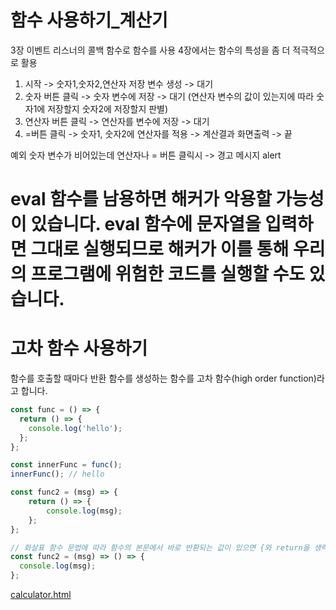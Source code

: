 # 함수 사용하기_계산기
3장 이벤트 리스너의 콜백 함수로 함수를 사용 4장에서는 함수의 특성을 좀 더 적극적으로 활용

1. 시작 -> 숫자1,숫자2,연산자 저장 변수 생성 -> 대기
2. 숫자 버튼 클릭 -> 숫자 변수에 저장 -> 대기 (연산자 변수의 값이 있는지에 따라 숫자1에 저장할지 숫자2에 저장할지 판별)
3. 연산자 버튼 클릭 -> 연산자를 변수에 저장 -> 대기
4. =버튼 클릭 -> 숫자1, 숫자2에 연산자를 적용 -> 계산결과 화면출력 -> 끝

예외 숫자 변수가 비어있는데 연산자나 = 버튼 클릭시
-> 경고 메시지 alert

# eval 함수를 남용하면 해커가 악용할 가능성이 있습니다. eval 함수에 문자열을 입력하면 그대로 실행되므로 해커가 이를 통해 우리의 프로그램에 위험한 코드를 실행할 수도 있습니다.

# 고차 함수 사용하기
함수를 호출할 때마다 반환 함수를 생성하는 함수를 고차 함수(high order function)라고 합니다.
```js
const func = () => {
  return () => {
    console.log('hello');
  };
};

const innerFunc = func();
innerFunc(); // hello

const func2 = (msg) => {
    return () => {
        console.log(msg);
    };
};

// 화살표 함수 문법에 따라 함수의 본문에서 바로 반환되는 값이 있으면 {와 return을 생략할 수 있습니다.
const func2 = (msg) => () => {
  console.log(msg);
};
```
[calculator.html](./4장/calculator.html)
